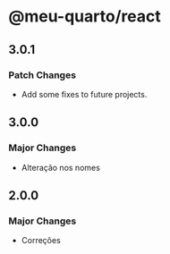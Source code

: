 # @meu-quarto/react

## 3.0.1

### Patch Changes

- Add some fixes to future projects.

## 3.0.0

### Major Changes

- Alteração nos nomes

## 2.0.0

### Major Changes

- Correções
